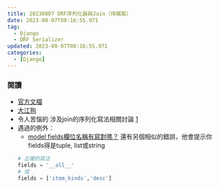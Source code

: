 ```yaml
---
title: 20230807 DRF序列化器與Join（待撰寫）
date: 2023-08-07T08:16:55.971
tag:
  - Django
  - DRF Serializer
updated: 2023-08-07T08:16:55.971
categories:
  - [Django]
---
```

### 閱讀
- [官方文檔](https://pythondjango.cn/django/rest-framework/1-RESTfull-API-why-DRF/#django%E6%9F%A5%E8%AF%A2%E9%9B%86%E5%BA%8F%E5%88%97%E5%8C%96)
- [大江狗](https://pythondjango.cn/django/rest-framework/1-RESTfull-API-why-DRF/#django%E6%9F%A5%E8%AF%A2%E9%9B%86%E5%BA%8F%E5%88%97%E5%8C%96)
- 令人苦惱的 涉及join的序列化寫法相關討論 [1](https://stackoverflow.com/questions/66390176/how-to-join-two-related-models-in-one-serializer-in-django)
- 遇過的例外：
  - [model fields欄位名稱有寫對嗎？](https://stackoverflow.com/questions/36336145/assertionerror-the-field-was-declared-on-serializer-but-has-not-been-i)
  還有另個相似的錯誤，他會提示你fields得是tuple, list或string
  ```py
  # 正確的寫法
  fields = '__all__'
  # 或
  fields = ['item_kinds','desc']
  ```
